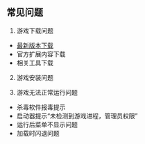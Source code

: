 ## 常见问题

1. 游戏下载问题
- [最新版本下载](https://github.com/Zero-Fanker/Revenge-Now/wiki/%E6%9C%80%E6%96%B0%E7%89%88%E6%9C%AC%E4%B8%8B%E8%BD%BD)
- 官方扩展内容下载
- 相关工具下载

2. 游戏安装问题

3. 游戏无法正常运行问题
- 杀毒软件报毒提示
- 启动器提示“未检测到游戏进程，管理员权限”
- 运行后菜单不显示问题
- 加载时闪退问题

